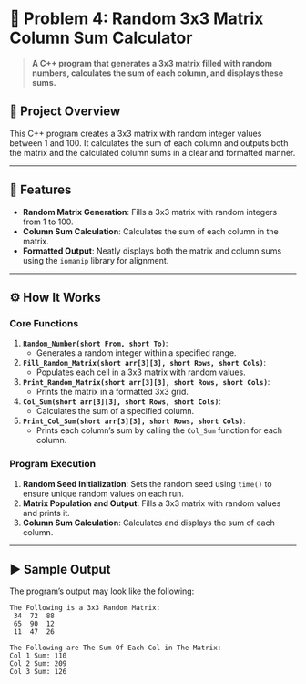 # 🎲 Problem 4: Random 3x3 Matrix Column Sum Calculator

> **A C++ program that generates a 3x3 matrix filled with random numbers, calculates the sum of each column, and displays these sums.**

## 📘 Project Overview
This C++ program creates a 3x3 matrix with random integer values between 1 and 100. It calculates the sum of each column and outputs both the matrix and the calculated column sums in a clear and formatted manner.

---

## 🌟 Features
- **Random Matrix Generation**: Fills a 3x3 matrix with random integers from 1 to 100.
- **Column Sum Calculation**: Calculates the sum of each column in the matrix.
- **Formatted Output**: Neatly displays both the matrix and column sums using the `iomanip` library for alignment.

---

## ⚙️ How It Works

### Core Functions
1. **`Random_Number(short From, short To)`**:
   - Generates a random integer within a specified range.
2. **`Fill_Random_Matrix(short arr[3][3], short Rows, short Cols)`**:
   - Populates each cell in a 3x3 matrix with random values.
3. **`Print_Random_Matrix(short arr[3][3], short Rows, short Cols)`**:
   - Prints the matrix in a formatted 3x3 grid.
4. **`Col_Sum(short arr[3][3], short Rows, short Cols)`**:
   - Calculates the sum of a specified column.
5. **`Print_Col_Sum(short arr[3][3], short Rows, short Cols)`**:
   - Prints each column’s sum by calling the `Col_Sum` function for each column.

### Program Execution
1. **Random Seed Initialization**: Sets the random seed using `time()` to ensure unique random values on each run.
2. **Matrix Population and Output**: Fills a 3x3 matrix with random values and prints it.
3. **Column Sum Calculation**: Calculates and displays the sum of each column.

---

## ▶️ Sample Output
The program’s output may look like the following:

```plaintext
The Following is a 3x3 Random Matrix:
 34  72  88
 65  90  12
 11  47  26

The Following are The Sum Of Each Col in The Matrix:
Col 1 Sum: 110
Col 2 Sum: 209
Col 3 Sum: 126
